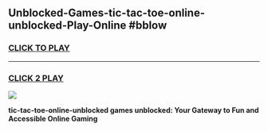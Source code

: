 
## Unblocked-Games-tic-tac-toe-online-unblocked-Play-Online #bblow
<h3>
<a href="https://news.freeplayer.one?title=tic-tac-toe-online-unblocked&ref=3">CLICK TO PLAY</a></h3>
<hr>

<h3>
<a href="https://news.freeplayer.one?title=tic-tac-toe-online-unblocked&ref=3">CLICK 2 PLAY</a>
  
</h3>

<a href="https://news.freeplayer.one?title=tic-tac-toe-online-unblocked&ref=3"><img src="https://clearcache.store/games.png"></a>


**tic-tac-toe-online-unblocked games unblocked: Your Gateway to Fun and Accessible Online Gaming**
